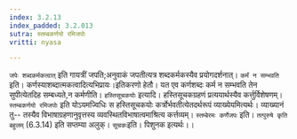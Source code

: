 ```yaml
---
index: 3.2.13
index_padded: 3.2.013
sutra: स्तम्बकर्णयो रमिजपोः
vritti: nyasa

---
```

`जपेः शब्दकर्मकत्वात्` इति गायत्रीं जपति;अनुवाकं जपतीत्यत्र शब्दकर्मकस्यैव प्रयोगदर्शनात्। `कर्मं न सम्भवति` इति। कर्णस्याशब्दात्मकत्वादित्यभिप्रायः।इतिकरणो हेतौ। यत एव कर्णशब्दः कर्म न सम्भवति तेन सुपीत्येतदिह सम्बध्यते,न कर्मणीति।
`हस्तिसूचकयोः` इत्यादि। हस्तिसूचकग्रहणं प्रत्ययार्थस्यैव कर्त्तुर्विशेषणम्। `स्तम्बकर्णयो रमिजपोः` इति योऽयमज्विधिः स हस्तिसूचकयोः कर्त्रोर्भवतीत्येतदर्थरूपं व्याख्येयमित्यर्थः। व्याख्यानं तु-- तस्यैव विभाषाग्रहणानुवृत्तस्य व्यवस्थितविभाषात्वमाश्रित्य कर्त्तव्यम्। `स्तम्बेरमः कर्णेजपः` इति। `तत्पुरुषे कृति बहुलम्` (6.3.14) इति सप्तम्या अलुक्। `सूचकः`इति। पिशुनक इत्यर्थः।।